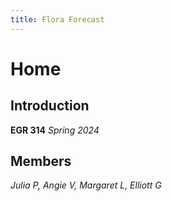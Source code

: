 ```yaml
---
title: Flora Forecast
---
```

# Home

## Introduction
**EGR 314**
_Spring 2024_

## Members
_Julia P, Angie V, Margaret L, Elliott G_
